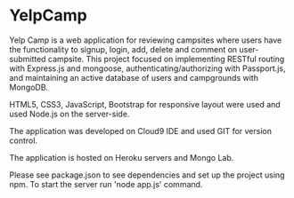 # YelpCamp

Yelp Camp is a web application for reviewing campsites where users have the functionality to signup, login, add, delete and comment on user-submitted campsite. This project focused on implementing RESTful routing with Express.js and mongoose, authenticating/authorizing with Passport.js, and maintaining an active database of users and campgrounds with MongoDB.

HTML5, CSS3, JavaScript, Bootstrap for responsive layout were used and used Node.js on the server-side.

The application was developed on Cloud9 IDE and used GIT for version control.

The application is hosted on Heroku servers and Mongo Lab.

Please see package.json to see dependencies and set up the project using npm. To start the server run 'node app.js' command.
